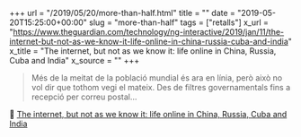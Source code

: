 +++
url = "/2019/05/20/more-than-half.html"
title = ""
date = "2019-05-20T15:25:00+00:00"
slug = "more-than-half"
tags = ["retalls"]
x_url = "https://www.theguardian.com/technology/ng-interactive/2019/jan/11/the-internet-but-not-as-we-know-it-life-online-in-china-russia-cuba-and-india"
x_title = "The internet, but not as we know it: life online in China, Russia, Cuba and India"
x_source = ""
+++

> Més de la meitat de la població mundial és ara en línia, però això no vol dir que tothom vegi el mateix. Des de filtres governamentals fins a recepció per correu postal…

📎 [The internet, but not as we know it: life online in China, Russia, Cuba and India](https://www.theguardian.com/technology/ng-interactive/2019/jan/11/the-internet-but-not-as-we-know-it-life-online-in-china-russia-cuba-and-india)
